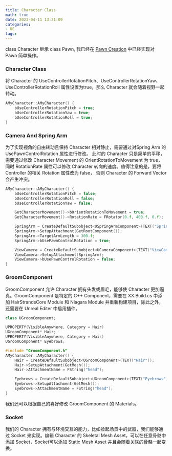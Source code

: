 ```yaml
---
title: Character Class
math: true
date: 2023-04-11 13:31:09
categories: 
- UE
tags:
---
```

class Character 继承 class Pawn, 我已经在 [Pawn Creation](https://hsaoming.github.io/2023/04/02/UE5/Pawn%20Creation/) 中已经实现对 Pawn 简单操作。

<!--more-->
### Character Class
将 Character 的 UseControllerRotationPitch、UseControllerRotationYaw、UseControllerRotationRoll 属性设置为true，那么 Character 就会随着视野一起转动。

``` c++
AMyCharacter::AMyCharacter() {
	bUseControllerRotationPitch = true;
    bUseControllerRotationYaw = true;
	bUseControllerRotationRoll = true;
}
```

### Camera And Spring Arm
为了实现视角的自由转动且保持 Character 相对静止，需要通过对Spring Arm 的 UsePawnControlRotation 属性进行修改。 此时的 Character 只是简单的平移，需要通过修改 Character Movement 的 OrientRotationToMovement 为 true，同时 RotationRate 属性可以修改 Character 转向的速度。值得注意的是，要将 Controller 的相关 Rotation 属性改为 false， 否则 Character 的 Forward Vector 会产生冲突。

``` c++
AMyCharacter::AMyCharacter() {
	bUseControllerRotationPitch = false;
	bUseControllerRotationRoll = false;
	bUseControllerRotationYaw = false;

	GetCharacterMovement()->bOrientRotationToMovement = true;
	GetCharacterMovement()->RotationRate = FRotator(0.f, 400.f, 0.f);

	SpringArm = CreateDefaultSubobject<USpringArmComponent>(TEXT("SpringArm"));
	SpringArm->SetupAttachment(GetRootComponent());
	SpringArm->TargetArmLength = 300.f;
	SpringArm->bUsePawnControlRotation = true;

	ViewCamera = CreateDefaultSubobject<UCameraComponent>(TEXT("ViewCamera"));
	ViewCamera->SetupAttachment(SpringArm);
	ViewCamera->bUsePawnControlRotation = false;
}
```

### GroomComponent
GroomComponent 允许 Character 拥有头发或眉毛，能够使 Character 更加逼真。GroomComponent 是特定的 C++ Component，需要在 XX.Build.cs 中添加 HairStrandsCore Module 和 Niagara Module 并重新构建项目，除此之外，还需要在 Unreal Editer 中启用插件。

```c++
class UGroomComponent;

UPROPERTY(VisibleAnywhere, Category = Hair)
UGroomComponent* Hair;
UPROPERTY(VisibleAnywhere, Category = Hair)
UGroomComponent* Eyebrows;

#include "GroomComponent.h"
AMyCharacter::AMyCharacter() {
	Hair = CreateDefaultSubobject<UGroomComponent>(TEXT("Hair"));
	Hair->SetupAttachment(GetMesh());
	Hair->AttachmentName = FString("head");

	Eyebrows = CreateDefaultSubobject<UGroomComponent>(TEXT("Eyebrows"));
	Eyebrows->SetupAttachment(GetMesh());
	Eyebrows->AttachmentName = FString("head");
}
```
我们还可以根据自己的喜好修改 GroomComponent 的 Materials。

### Socket
我们的 Character 拥有与环境交互的能力，比如捡起场景中的武器，我们能够通过 Socket 来实现。编辑 Character 的 Skeletal Mesh Asset，可以在任意骨骼中添加 Socket，Socket可以添加 Static Mesh Asset 并且会随着关联的骨骼一起变换。
